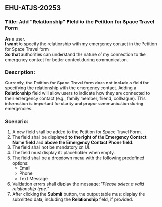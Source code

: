 ## EHU-ATJS-20253

### Title: Add "Relationship" Field to the Petition for Space Travel Form

**As** a user,  
**I want** to specify the relationship with my emergency contact in the Petition for Space Travel form  
**So that** authorities can understand the nature of my connection to the emergency contact for better context during communication.

### Description:
Currently, the Petition for Space Travel form does not include a field for specifying the relationship with the emergency contact. Adding a **Relationship** field will allow users to indicate how they are connected to their emergency contact (e.g., family member, friend, colleague). This information is important for clarity and proper communication during emergencies.

### Scenario:
1. A new field shall be added to the Petition for Space Travel Form.
2. The field shall be displayed **to the right of the Emergency Contact Name field** and **above the Emergency Contact Phone field**.
3. The field shall not be mandatory on UI.
4. The field must display its placeholder when empty.
5. The field shall be a dropdown menu with the following predefined options:
    - Email
    - Phone
    - Text Message
6. Validation errors shall display the message: *"Please select a valid relationship type."*
7. After clicking the **Submit** button, the output table must display the submitted data, including the **Relationship** field, if provided.
